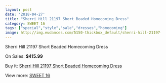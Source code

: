 ```yaml
---
layout: post
date: '2018-04-27'
title: "Sherri Hill 21197 Short Beaded Homecoming Dress"
category: SWEET 16
tags: ["special","style","sale","dresses","homecoming"]
image: http://img.eudances.com/5150-thickbox_default/sherri-hill-21197-short-beaded-homecoming-dress.jpg
---
```

Sherri Hill 21197 Short Beaded Homecoming Dress

On Sales: **$415.99**
<a href="https://www.eudances.com/en/sweet-16/1736-sherri-hill-21197-short-beaded-homecoming-dress.html"><amp-img layout="responsive" width="600" height="600" src="//img.eudances.com/5150-thickbox_default/sherri-hill-21197-short-beaded-homecoming-dress.jpg" alt="Sherri Hill 21197 Short Beaded Homecoming Dress 0" /></a>
<a href="https://www.eudances.com/en/sweet-16/1736-sherri-hill-21197-short-beaded-homecoming-dress.html"><amp-img layout="responsive" width="600" height="600" src="//img.eudances.com/5155-thickbox_default/sherri-hill-21197-short-beaded-homecoming-dress.jpg" alt="Sherri Hill 21197 Short Beaded Homecoming Dress 1" /></a>
<a href="https://www.eudances.com/en/sweet-16/1736-sherri-hill-21197-short-beaded-homecoming-dress.html"><amp-img layout="responsive" width="600" height="600" src="//img.eudances.com/5154-thickbox_default/sherri-hill-21197-short-beaded-homecoming-dress.jpg" alt="Sherri Hill 21197 Short Beaded Homecoming Dress 2" /></a>
<a href="https://www.eudances.com/en/sweet-16/1736-sherri-hill-21197-short-beaded-homecoming-dress.html"><amp-img layout="responsive" width="600" height="600" src="//img.eudances.com/5153-thickbox_default/sherri-hill-21197-short-beaded-homecoming-dress.jpg" alt="Sherri Hill 21197 Short Beaded Homecoming Dress 3" /></a>
<a href="https://www.eudances.com/en/sweet-16/1736-sherri-hill-21197-short-beaded-homecoming-dress.html"><amp-img layout="responsive" width="600" height="600" src="//img.eudances.com/5152-thickbox_default/sherri-hill-21197-short-beaded-homecoming-dress.jpg" alt="Sherri Hill 21197 Short Beaded Homecoming Dress 4" /></a>
<a href="https://www.eudances.com/en/sweet-16/1736-sherri-hill-21197-short-beaded-homecoming-dress.html"><amp-img layout="responsive" width="600" height="600" src="//img.eudances.com/5151-thickbox_default/sherri-hill-21197-short-beaded-homecoming-dress.jpg" alt="Sherri Hill 21197 Short Beaded Homecoming Dress 5" /></a>

Buy it: [Sherri Hill 21197 Short Beaded Homecoming Dress](https://www.eudances.com/en/sweet-16/1736-sherri-hill-21197-short-beaded-homecoming-dress.html "Sherri Hill 21197 Short Beaded Homecoming Dress")

View more: [SWEET 16](https://www.eudances.com/en/18-sweet-16 "SWEET 16")